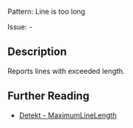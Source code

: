 Pattern: Line is too long

Issue: -

## Description

Reports lines with exceeded length.

## Further Reading

* [Detekt - MaximumLineLength](https://detekt.dev/docs/rules/formatting/#maximumlinelength)